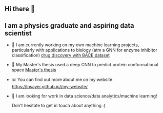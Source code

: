 ## Hi there 👋

## I am a physics graduate and aspiring data scientist
- 🔬 I am currently working on my own machine learning projects, particularly with applications to biology (atm a GNN for enzyme inhibitor classification) [drug discovery with BACE dataset](https://github.com/lnsayer/personal_repo/tree/9fcabdf1654f72b87d55871650d1adb9bc8ee41f/drug%20discovery%20with%20BACE%20dataset)
- 🧬 My Master's thesis used a deep CNN to predict protein conformational space [Master's thesis](https://github.com/lnsayer/lnsayer.github.io/blob/6011a77f41315e02e5b1b100ca6b80d798e63baf/files/summative_report.pdf)
- 📊 You can find out more about me on my website: https://lnsayer.github.io//my-website/
- 💼 I am looking for work in data science/data analytics/machine learning!

  Don't hesitate to get in touch about anything :)


<!--
**lnsayer/lnsayer** is a ✨ _special_ ✨ repository because its `README.md` (this file) appears on your GitHub profile.

Here are some ideas to get you started:

- 🔭 I’m currently working on ...
- 🌱 I’m currently learning ...
- 👯 I’m looking to collaborate on ...
- 🤔 I’m looking for help with ...
- 💬 Ask me about ...
- 📫 How to reach me: ...
- 😄 Pronouns: ...
- ⚡ Fun fact: ...
-->
